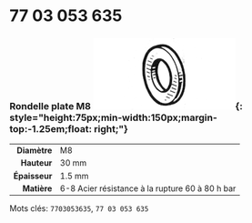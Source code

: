# 77 03 053 635

### Rondelle plate M8 ![](../assets/images/parts/washer.png){: style="height:75px;min-width:150px;margin-top:-1.25em;float: right;"}

|   |   |
|---:|---|
**Diamètre** | M8
**Hauteur** |30 mm
**Épaisseur** |1.5 mm
**Matière** | 6-8 Acier résistance à la rupture 60 à 80 h bar

Mots clés: `7703053635`, `77 03 053 635`
